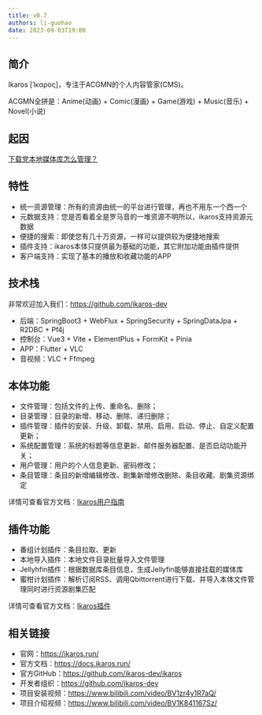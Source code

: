 ```yaml
---
title: v0.7
authors: li-guohao
date: 2023-09-03T19:00
---
```


## 简介

Ikaros [Ίκαρος]，专注于ACGMN的个人内容管家(CMS)。

ACGMN全拼是：Anime(动画) + Comic(漫画) + Game(游戏) + Music(音乐) + Novel(小说)

## 起因

[下载党本地媒体库怎么管理？](https://bgm.tv/group/topic/367485)

## 特性

- 统一资源管理：所有的资源由统一的平台进行管理，再也不用东一个西一个
- 元数据支持：您是否看着全是罗马音的一堆资源不明所以，ikaros支持资源元数据
- 便捷的搜索：即使您有几十万资源，一样可以提供较为便捷地搜索
- 插件支持：ikaros本体只提供最为基础的功能，其它附加功能由插件提供
- 客户端支持：实现了基本的播放和收藏功能的APP


## 技术栈

非常欢迎加入我们：<https://github.com/ikaros-dev>

- 后端：SpringBoot3 + WebFlux + SpringSecurity + SpringDataJpa + R2DBC + Pf4j
- 控制台：Vue3 + Vite + ElementPlus + FormKit + Pinia
- APP：Flutter + VLC
- 音视频：VLC + Ffmpeg

## 本体功能

- 文件管理：包括文件的上传、重命名、删除；
- 目录管理：目录的新增、移动、删除、递归删除；
- 插件管理：插件的安装、升级、卸载、禁用、启用、启动、停止、自定义配置更新；
- 系统配置管理：系统的标题等信息更新、邮件服务器配置、是否启动功能开关；
- 用户管理：用户的个人信息更新、密码修改；
- 条目管理：条目的新增编辑修改、剧集新增修改删除、条目收藏、剧集资源绑定

详情可查看官方文档：[Ikaros用户指南](https://docs.ikaros.run/category/%E7%94%A8%E6%88%B7%E6%8C%87%E5%8D%97/)

## 插件功能

- 番组计划插件：条目拉取、更新
- 本地导入插件：本地文件目录批量导入文件管理
- Jellyhfin插件：根据数据库条目信息，生成Jellyfin能够直接挂载的媒体库
- 蜜柑计划插件：解析订阅RSS、调用Qbittorrent进行下载、并导入本体文件管理同时进行资源剧集匹配

详情可查看官方文档：[Ikaros插件](https://docs.ikaros.run/category/%E6%8F%92%E4%BB%B6/)


## 相关链接

- 官网：<https://ikaros.run/>
- 官方文档：<https://docs.ikaros.run/>
- 官方GitHub：<https://github.com/ikaros-dev/ikaros>
- 开发者组织：<https://github.com/ikaros-dev>
- 项目安装视频：https://www.bilibili.com/video/BV1zr4y1R7aQ/
- 项目介绍视频：https://www.bilibili.com/video/BV1K841167Sz/


